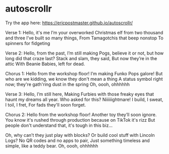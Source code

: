 # autoscrollr

Try the app here: https://ericpostmaster.github.io/autoscrollr/

Verse 1:
Hello, it's me
I’m your overworked Christmas elf from two thousand and three
I’ve built so many things,
From Tamagotchis that beep nonstop
To spinners for fidgeting


Verse 2:
Hello, from the past,
I’m still making Pogs, believe it or not, but how long did that craze last?
Stack and slam, they said,
But now they’re in the attic
With Beanie Babies, left for dead.


Chorus 1:
Hello from the workshop floor!
I’m making Funko Pops galore!
But who are we kidding, we know they don't mean a thing
A status symbol right now; they're gath'ring dust in the spring
Oh, oooh, ohhhhhh


Verse 3:
Hello, I’m still here,
Making Furbies with those freaky eyes that haunt my dreams all year.
Who asked for this? Niiiiiightmare!
I build, I sweat, I toil, I fret,
For fads they'll soon forget.


Chorus 2:
Hello from the workshop floor!
Another toy they’ll soon ignore.
You know it's rushed through production because on TikTok it's rizz
But people don't understand that, it's tough in this biz...

Oh, why can’t they just play with blocks?
Or build cool stuff with Lincoln Logs?
No QR codes and no apps to pair,
Just something timeless and simple, like a teddy bear.
Oh, oooh, ohhhhhh